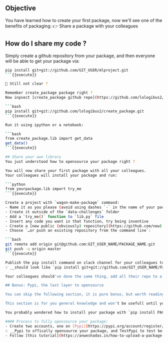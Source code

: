 ## Objective

You have learned how to create your first package, now we'll see one of the benefits of packaging:
👉 Share a package with your colleagues

## How do I share my code ?

Simply create a github repository from your package, and then everyone will be able to get your package via:

```bash
pip install git+git://github.com/GIT_USER/mlproject.git
```{{execute}}

🤔 Still not clear ?

Remember create_package package right ?
Now inpsect [create_package github repo](https://github.com/lologibus2/create_package) and run

```bash
pip install git+git://github.com/lologibus2/create_package.git
```{{execute}}

Run it using ipython or a notebook:

```bash
from create_package.lib import get_data
get_data()
```{{execute}}

## Share your own library
You just understood how to opensource your package right ?

You will now share your first package with all your colleagues.
Your colleagues will install your package and run:

```python
from yourpackage.lib import try_me
```{{execute}}

Create a project with `wagon-make-package` command:
- Name it as you please (avoid using dashes `-` in the name of your package, this is against conventions and makes importing your package harder)
- Create it outside of the `data-challenges` folder
- Add a `try_me()` function to `lib.py` file
- Insert any code you want in that function, try being inventive
- Create a [new public (obviously) repository](https://github.com/new) on github named after your package name
- Choose `…or push an existing repository from the command line`:

```bash
git remote add origin git@github.com:GIT_USER_NAME/PACKAGE_NAME.git
git push -u origin master
```{{execute}}

Publish the pip install command on slack channel for your colleagues to install your package and run your function.
💡 __should look like `pip install git+git://github.com/GIT_USER_NAME/PACKAGE_NAME.git`__

Your colleagues should've done the same thing, add all their repo to a requirements.txt file and test their function

## Bonus: Pypi, the last layer to opensource

You can skip the following section, it is pure bonus, but worth reading.

This section is for you general knowledge and won't be usefull until you want really opensource a package

You probably wondered how to install your package with `pip install PACKAGE_NAME` rather than `pip install git+git://github.com/GIT_USER_NAME/PACKAGE_NAME.git`

#### Process to fully opensource your package:
- Create two accounts, one on [Pypi](https://pypi.org/account/register/) and one on [TestPypi](https://test.pypi.org/account/register/)
💡 __Pypi to offically opensource your package, and TestPypi to test before pushing to Pypi__
- Follow [this tutorial](https://anweshadas.in/how-to-upload-a-package-in-pypi-using-twine/) to upload package to pypi using [twine](https://twine.readthedocs.io/en/latest/)
